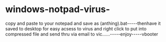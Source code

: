 # windows-notpad-virus-
copy and paste to your notepad and save as (anthing).bat-----thenhave it saved to desktop for easy acsess to virus and right click to put into compressed file and send thru via email to vic......-----enjoy-----vbooter
